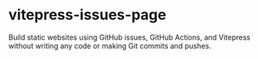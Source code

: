 # vitepress-issues-page
Build static websites using GitHub issues, GitHub Actions, and Vitepress without writing any code or making Git commits and pushes.
